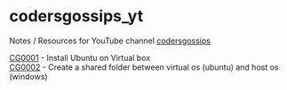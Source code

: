 # codersgossips_yt

Notes / Resources for YouTube channel [codersgossips](https://www.youtube.com/@codersgossips)

[CG0001](CG0001) - Install Ubuntu on Virtual box  
[CG0002](CG0002) - Create a shared folder between virtual os (ubuntu) and host os (windows)